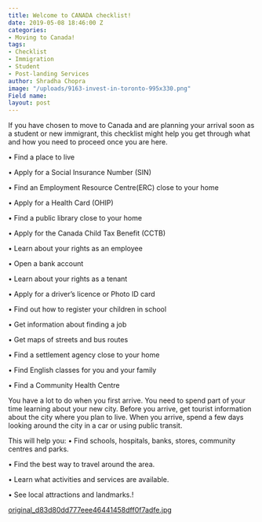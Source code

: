 ```yaml
---
title: Welcome to CANADA checklist!
date: 2019-05-08 18:46:00 Z
categories:
- Moving to Canada!
tags:
- Checklist
- Immigration
- Student
- Post-landing Services
author: Shradha Chopra
image: "/uploads/9163-invest-in-toronto-995x330.png"
Field name: 
layout: post
---
```


If you have chosen to move to Canada and are planning your arrival soon as a student or new immigrant, this checklist might help you get through what and how you need to proceed once you are here.

• Find a place to live

• Apply for a Social Insurance Number (SIN)

• Find an Employment Resource Centre(ERC) close to your home

• Apply for a Health Card (OHIP)

• Find a public library close to your home

• Apply for the Canada Child Tax Benefit (CCTB)

• Learn about your rights as an employee

• Open a bank account

• Learn about your rights as a tenant

• Apply for a driver’s licence or Photo ID card

• Find out how to register your children in school

• Get information about finding a job

• Get maps of streets and bus routes

• Find a settlement agency close to your home

• Find English classes for you and your family

• Find a Community Health Centre

You have a lot to do when you first arrive. You need to spend part of your time learning about your new city.
Before you arrive, get tourist information about the city where you plan to live. When you arrive, spend a few days looking around the city in a car or using public transit.

This will help you:
• Find schools, hospitals, banks, stores, community centres and parks.

• Find the best way to travel around the area.

• Learn what activities and services are available.

• See local attractions and landmarks.!

[original_d83d80dd777eee46441458dff0f7adfe.jpg](/uploads/original_d83d80dd777eee46441458dff0f7adfe.jpg)
